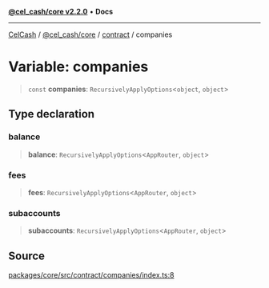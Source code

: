 [**@cel_cash/core v2.2.0**](../../README.md) • **Docs**

***

[CelCash](../../../../packages.md) / [@cel\_cash/core](../../README.md) / [contract](../README.md) / companies

# Variable: companies

> `const` **companies**: `RecursivelyApplyOptions`\<`object`, `object`\>

## Type declaration

### balance

> **balance**: `RecursivelyApplyOptions`\<`AppRouter`, `object`\>

### fees

> **fees**: `RecursivelyApplyOptions`\<`AppRouter`, `object`\>

### subaccounts

> **subaccounts**: `RecursivelyApplyOptions`\<`AppRouter`, `object`\>

## Source

[packages/core/src/contract/companies/index.ts:8](https://github.com/Pyxlab/celcash/blob/f7cdc752c29f8a0dcef033e212602412d2050afc/packages/core/src/contract/companies/index.ts#L8)
